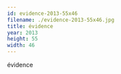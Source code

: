 ```yaml
---
id: evidence-2013-55x46
filename: ./evidence-2013-55x46.jpg
title: évidence
year: 2013
height: 55
width: 46
---
```


évidence
